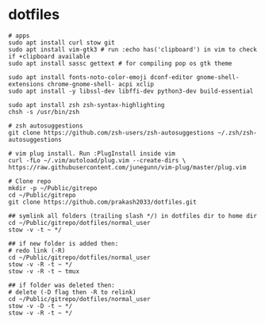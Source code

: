 # dotfiles

    # apps
    sudo apt install curl stow git
    sudo apt install vim-gtk3 # run :echo has('clipboard') in vim to check if +clipboard available
    sudo apt install sassc gettext # for compiling pop os gtk theme
    
    sudo apt install fonts-noto-color-emoji dconf-editor gnome-shell-extensions chrome-gnome-shell- acpi xclip
    sudo apt install -y libssl-dev libffi-dev python3-dev build-essential
    
    sudo apt install zsh zsh-syntax-highlighting
    chsh -s /usr/bin/zsh
    
    # zsh autosuggestions
    git clone https://github.com/zsh-users/zsh-autosuggestions ~/.zsh/zsh-autosuggestions
    
    # vim plug install. Run :PlugInstall inside vim
    curl -fLo ~/.vim/autoload/plug.vim --create-dirs \
    https://raw.githubusercontent.com/junegunn/vim-plug/master/plug.vim
    
    # Clone repo
    mkdir -p ~/Public/gitrepo 
    cd ~/Public/gitrepo
    git clone https://github.com/prakash2033/dotfiles.git
    
    ## symlink all folders (trailing slash */) in dotfiles dir to home dir
    cd ~/Public/gitrepo/dotfiles/normal_user
    stow -v -t ~ */

    ## if new folder is added then:
    # redo link (-R)
    cd ~/Public/gitrepo/dotfiles/normal_user
    stow -v -R -t ~ */
    stow -v -R -t ~ tmux
    
    ## if folder was deleted then:
    # delete (-D flag then -R to relink)
    cd ~/Public/gitrepo/dotfiles/normal_user
    stow -v -D -t ~ */
    stow -v -R -t ~ */
